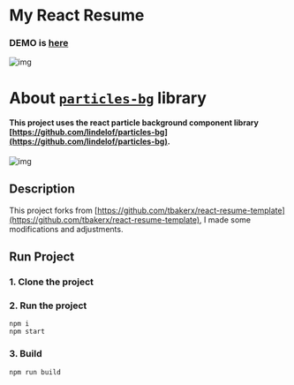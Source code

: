 # My React Resume     

### DEMO is [here](lbakin.github.io)

![img](https://github.com/lbakin/lbakin.github.io/public/images/img.jpg?raw=true)

# About [`particles-bg`](https://github.com/lindelof/particles-bg) library
#### This project uses the react particle background component library [https://github.com/lindelof/particles-bg](https://github.com/lindelof/particles-bg).

![img](https://github.com/lindelof/particles-bg/raw/master/image/03.jpg?raw=true)

## Description
This project forks from [https://github.com/tbakerx/react-resume-template](https://github.com/tbakerx/react-resume-template), I made some modifications and adjustments.

## Run Project
### 1. Clone the project

### 2. Run the project
```shell
npm i
npm start
```

### 3. Build
```shell
npm run build
```
